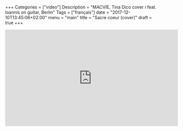 +++
Categories = ["video"]
Description = "MACVIE, Tina Dico cover  ǀ  feat. Ioannis on guitar, Berlin"
Tags = ["français"]
date = "2017-12-10T13:45:06+02:00"
menu = "main"
title = "Sacre coeur (cover)"
draft = true
+++


<iframe width="560" height="315" src="https://www.youtube.com/embed/Jq-Hsg07E5Q?rel=0" frameborder="0" gesture="media" allow="encrypted-media" allowfullscreen></iframe>

